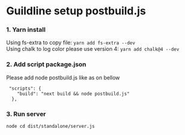 # Guildline setup postbuild.js

### 1. Yarn install

Using fs-extra to copy file: `yarn add fs-extra --dev` <br>
Using chalk to log color please use version 4: `yarn add chalk@4 --dev`

### 2. Add script package.json

Please add node postbuild.js like as on bellow

```
 "scripts": {
    "build": "next build && node postbuild.js"
  },
```

### 3. Run server

`node cd dist/standalone/server.js`
